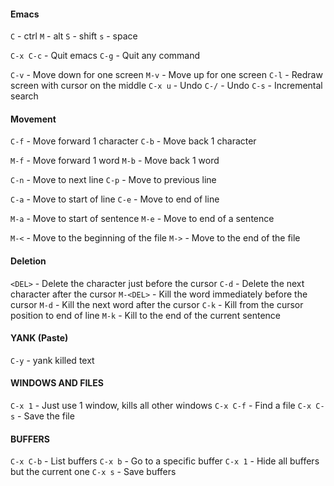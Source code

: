 #### Emacs

`C` - ctrl
`M` - alt
`S` - shift
`s` - space

`C-x C-c` - Quit emacs
`C-g`     - Quit any command

`C-v`   - Move down for one screen
`M-v`   - Move up for one screen
`C-l`   - Redraw screen with cursor on the middle
`C-x u` - Undo
`C-/`   - Undo
`C-s`   - Incremental search


#### Movement
`C-f` - Move forward 1 character
`C-b` - Move back 1 character

`M-f` - Move forward 1 word
`M-b` - Move back 1 word

`C-n` - Move to next line
`C-p` - Move to previous line

`C-a` - Move to start of line
`C-e` - Move to end of line

`M-a` - Move to start of sentence
`M-e` - Move to end of a sentence

`M-<` - Move to the beginning of the file
`M->` - Move to the end of the file


#### Deletion
`<DEL>`   - Delete the character just before the cursor
`C-d`     - Delete the next character after the cursor
`M-<DEL>` - Kill the word immediately before the cursor
`M-d`	  - Kill the next word after the cursor
`C-k`     - Kill from the cursor position to end of line
`M-k`	  - Kill to the end of the current sentence


#### YANK (Paste)
`C-y` - yank killed text


#### WINDOWS AND FILES
`C-x 1`   - Just use 1 window, kills all other windows
`C-x C-f` - Find a file
`C-x C-s` - Save the file


#### BUFFERS
`C-x C-b` - List buffers
`C-x b`   - Go to a specific buffer
`C-x 1`   - Hide all buffers but the current one
`C-x s`   - Save buffers